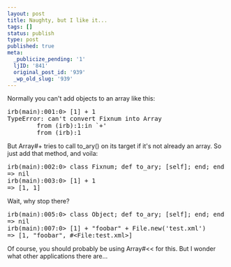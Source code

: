 ```yaml
---
layout: post
title: Naughty, but I like it...
tags: []
status: publish
type: post
published: true
meta:
  _publicize_pending: '1'
  ljID: '841'
  original_post_id: '939'
  _wp_old_slug: '939'
---
```

Normally you can't add objects to an array like this:

<pre>
irb(main):001:0&gt; [1] + 1
TypeError: can't convert Fixnum into Array
        from (irb):1:in `+'
        from (irb):1
</pre>

But Array#+ tries to call to_ary() on its target if it's not already an array.  So just add that method, and voila:

<pre>
irb(main):002:0&gt; class Fixnum; def to_ary; [self]; end; end
=&gt; nil
irb(main):003:0&gt; [1] + 1
=&gt; [1, 1]
</pre>

Wait, why stop there?

<pre>
irb(main):005:0&gt; class Object; def to_ary; [self]; end; end
=&gt; nil
irb(main):007:0&gt; [1] + "foobar" + File.new('test.xml')
=&gt; [1, "foobar", #&lt;File:test.xml&gt;]
</pre>

Of course, you should probably be using Array#&lt;&lt; for this.  But I wonder what other applications there are...
